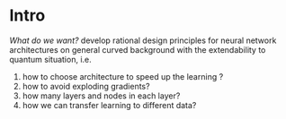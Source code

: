# Intro

*What do we want?*
develop rational design principles for neural network architectures on
general curved background with the extendability to quantum situation, i.e.
1. how to choose architecture to speed up the learning ?
2. how to avoid exploding gradients?
3. how many layers and nodes in each layer?
4. how we can transfer learning to different data?
